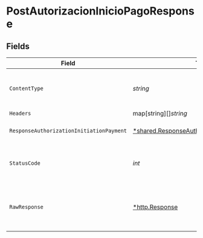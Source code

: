 # PostAutorizacionInicioPagoResponse


## Fields

| Field                                                                                                                  | Type                                                                                                                   | Required                                                                                                               | Description                                                                                                            |
| ---------------------------------------------------------------------------------------------------------------------- | ---------------------------------------------------------------------------------------------------------------------- | ---------------------------------------------------------------------------------------------------------------------- | ---------------------------------------------------------------------------------------------------------------------- |
| `ContentType`                                                                                                          | *string*                                                                                                               | :heavy_check_mark:                                                                                                     | HTTP response content type for this operation                                                                          |
| `Headers`                                                                                                              | map[string][]*string*                                                                                                  | :heavy_minus_sign:                                                                                                     | N/A                                                                                                                    |
| `ResponseAuthorizationInitiationPayment`                                                                               | [*shared.ResponseAuthorizationInitiationPayment](../../../pkg/models/shared/responseauthorizationinitiationpayment.md) | :heavy_minus_sign:                                                                                                     | HTTP/1.1 201 Created                                                                                                   |
| `StatusCode`                                                                                                           | *int*                                                                                                                  | :heavy_check_mark:                                                                                                     | HTTP response status code for this operation                                                                           |
| `RawResponse`                                                                                                          | [*http.Response](https://pkg.go.dev/net/http#Response)                                                                 | :heavy_minus_sign:                                                                                                     | Raw HTTP response; suitable for custom response parsing                                                                |